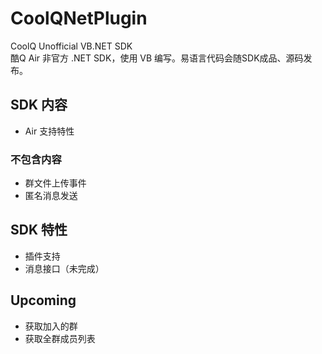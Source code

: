 # CoolQNetPlugin
CoolQ Unofficial VB.NET SDK<br>
酷Q Air 非官方 .NET SDK，使用 VB 编写。易语言代码会随SDK成品、源码发布。
## SDK 内容
* Air 支持特性

### 不包含内容
* 群文件上传事件
* 匿名消息发送

## SDK 特性
* 插件支持
* 消息接口（未完成）

## Upcoming
* 获取加入的群
* 获取全群成员列表

